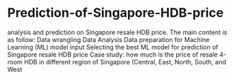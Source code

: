 # Prediction-of-Singapore-HDB-price

analysis and prediction on Singapore resale HDB price. The main content is as follow:
Data wrangling Data Analysis Data preparation for Machine Learning (ML) model input Selecting
the best ML model for prediction of Singapore resale HDB price Case study: how much is the price
of resale 4-room HDB in different region of Singapore (Central, East, North, South, and West
